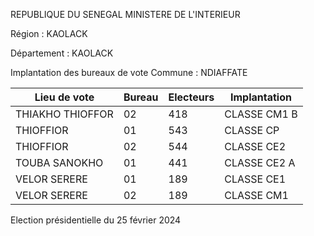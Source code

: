 REPUBLIQUE DU SENEGAL MINISTERE DE L'INTERIEUR

Région : KAOLACK

Département : KAOLACK

Implantation des bureaux de vote Commune : NDIAFFATE

| Lieu de vote | Bureau | Electeurs | Implantation |
| - | - | - | - |
| THIAKHO THIOFFOR | 02 | 418 | CLASSE CM1 B |
| THIOFFIOR | 01 | 543 | CLASSE CP |
| THIOFFIOR | 02 | 544 | CLASSE CE2 |
| TOUBA SANOKHO | 01 | 441 | CLASSE CE2 A |
| VELOR SERERE | 01 | 189 | CLASSE CE1 |
| VELOR SERERE | 02 | 189 | CLASSE CM1 |

<!-- PageNumber="16/23" -->

Election présidentielle du 25 février 2024
